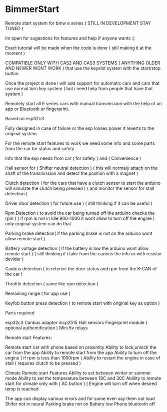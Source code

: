 # BimmerStart
Remote start system for bmw e series
( STILL IN DEVELOPMENT STAY TUNED )

Im open for sugestions for features and help if anyone wants :)

Exact tutorial will be made when the code is done ( still making it at the moment )

COMPATIBLE ONLY WITH CAS2 AND CAS3 SYSTEMS ( ANYTHING OLDER AND NEWER WONT WORK ) that use the keyslot system with the start/stop button

Once the project is done i will add support for automatic cars and cars that use normal turn key system ( but i need help from people that have that system )

Remotely start all E series cars with manual transmission with the help of an app or Bluetooth or fingerprint.

Based on esp32c3

Fully designed in case of failure or the esp looses power it reverts to the original system

For the remote start features to work we need some info and some parts from the car for status and safety

Info that the esp needs from car ( for safety ) and ( Convenience )

Hall sensor for ( Shifter neutral detection ) ( this will normaly attach on the shaft of the transmission and detect the position with a magnet )

Clutch detection  ( for the cars that have a clutch sensor to start the arduino will simulate the clutch being pressed ) ( and monitor the sensor for stall detection )

Driver door detection ( for future use ) ( still thinking if it can be useful )

Rpm Detection ( to avoid the car being turned off the arduino checks the rpm ) ( if rpm is not in idle 900-1000 it wont allow to turn off the engine ) only original system can do that

Parking brake detection( if the parking brake is not on the arduino wont allow remote start )

Battery voltage detection ( if the battery is low the arduino wont allow remote start ) ( still thinking if i take from the canbus the info or with resistor devider )

Canbus detection ( to reterive the door status and rpm from the K-CAN of the car )

Throttle detection ( same like rpm detection )

Remaining range ( for app use )

Keyfob button press detection ( to remote start with original key as option )

Parts required

esp32c3
Canbus adapter mcp2515 
Hall sensors 
Fingerprint module ( optional authentification )
Mini 5v relays

Remote start Features:

Remote start car with phone based on proximity
Ability to lock,unlock the car from the app
Ability to remote start from the app
Ability to turn off the engine ( if rpm is less than 1000rpm )
Abilliy to restart the engine in case of stall ( requires clutch to be pressed )

Climate Remote start Features
Ability to set between winter or summer mode
Ability to set the temperature between 18C and 30C
Abillity to remote start for climate only with ( AC button ) ( Engine will turn off when desired temp is reached

The app can display various errors and for some even say them out loud 
Shifer not in neural
Parking brake not on
Battery low
Phone bluetooth off



